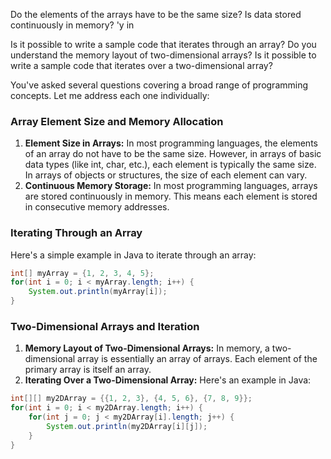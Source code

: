 
Do the elements of the arrays have to be the same size?
Is data stored continuously in memory?
'y in

Is it possible to write a sample code that iterates through an array?
Do you understand the memory layout of two-dimensional arrays?
Is it possible to write a sample code that iterates over a two-dimensional array?

You've asked several questions covering a broad range of programming concepts. Let me address each one individually:

### Array Element Size and Memory Allocation
1. **Element Size in Arrays:** In most programming languages, the elements of an array do not have to be the same size. However, in arrays of basic data types (like int, char, etc.), each element is typically the same size. In arrays of objects or structures, the size of each element can vary.
2. **Continuous Memory Storage:** In most programming languages, arrays are stored continuously in memory. This means each element is stored in consecutive memory addresses.

### Iterating Through an Array
Here's a simple example in Java to iterate through an array:

```java
int[] myArray = {1, 2, 3, 4, 5};
for(int i = 0; i < myArray.length; i++) {
    System.out.println(myArray[i]);
}
```

### Two-Dimensional Arrays and Iteration
1. **Memory Layout of Two-Dimensional Arrays:** In memory, a two-dimensional array is essentially an array of arrays. Each element of the primary array is itself an array.
2. **Iterating Over a Two-Dimensional Array:** Here's an example in Java:

```java
int[][] my2DArray = {{1, 2, 3}, {4, 5, 6}, {7, 8, 9}};
for(int i = 0; i < my2DArray.length; i++) {
    for(int j = 0; j < my2DArray[i].length; j++) {
        System.out.println(my2DArray[i][j]);
    }
}
```
